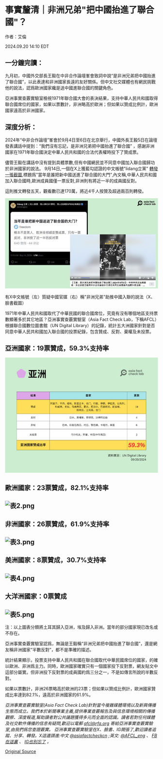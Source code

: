 # 事實釐清｜非洲兄弟"把中國抬進了聯合國"？

作者：艾倫

2024.09.20 14:10 EDT

## 一分鐘完讀：

九月初，中國外交部長王毅在中非合作論壇峯會致詞中說“是非洲兄弟把中國抬進了聯合國”，以此表達和非洲國家長遠的友好關係。但中文社交媒體也有網民挑戰他的說法，認爲歐洲國家纔是送中國進聯合國的關鍵角色。

亞洲事實查覈實驗室檢視1971年聯合國大會的表決結果，支持中華人民共和國取得聯合國席位的國家，如果以票數計，非洲略高於歐洲；但如果以贊成比例計，歐洲國家遠高於非洲國家。

## 深度分析：

2024年“中非合作論壇”峯會於9月4日至6日在北京舉行，中國外長王毅5日在論壇發表講話中提到：“我們沒有忘記，是非洲兄弟把中國抬進了聯合國” ，感謝非洲國家在1971年聯合國決定中華人民共和國的合法代表權時投下了贊成票。

儘管王毅在講話中沒有提到具體票數,但有中國網民並不同意中國加入聯合國歸功於非洲國家的說法。 9月14日,一個在X上獲藍勾認證的中文帳號"lidang立黨" [轉發一張截圖](https://x.com/lidangzzz/status/1834793027358875913),標題爲"當年是誰把新中國送進了聯合國的大門",內文稱,中華人民共和國加入聯合國時,歐洲成員國僅一票反對,非洲則有將近一半的成員國反對。

這則推文轉發五天，觀看數已達170萬，將近4千人按贊及超過兩百則轉發。

![有X中文帳號（左）質疑中國官媒（右）稱"非洲兄弟"助推中國入聯的說法（X、臉書截圖）](images/X6NGEO3DBRXCTCVW6JKIREQUZQ.jpg)

有X中文帳號（左）質疑中國官媒（右）稱"非洲兄弟"助推中國入聯的說法（X、臉書截圖）

1971年中華人民共和國取代了中華民國的聯合國席位，究竟有沒有哪個地區支持票數顯著多於其它地區？亞洲事實查覈實驗室（Asia Fact Check Lab，下稱AFCL）根據聯合國數位圖書館（UN Digital Library）的記錄，統計五大洲國家針對是否同意中華人民共和國加入聯合國的投票紀錄，包含贊成、反對、棄權及未投票。

## 亞洲國家：19票贊成，59.3%支持率

![表 1.png](images/JSHBLDDMT5PIPUZGZ5RZBELBYA.png)

## 歐洲國家：23票贊成，82.1%支持率

## ![表2.png](images/social_media "表2.png")

## 非洲國家：26票贊成，61.9%支持率

## ![表3.png](images/social_media "表3.png")

## 美洲國家：8票贊成，30.7%支持率

## ![表4.png](images/social_media "表4.png")

## 大洋洲國家：0票贊成

## ![表5.png](images/social_media "表5.png")

注：以上圖表分類將土耳其歸入亞洲，埃及歸入非洲。當年的部分國家現已改名或不存在。

亞洲事實查覈實驗室認爲，無論是王毅稱“非洲兄弟把中國抬進了聯合國”，還是網友稱非洲國家“半數反對”，都不是準確的描述。

統計結果顯示，投票支持中華人民共和國在聯合國取代中華民國席位的國家，的確以歐洲、非洲爲主力。同時，歐洲國家確實只有一個國家投下反對票，網友貼文中這部分屬實。但非洲投下反對票的成員國約爲三分之一，不是如傳言所說的半數反對。

如果以票數計，非洲26票略高於歐洲的23票；但如果以贊成比例計，歐洲國家贊成比率達到82.1%，遠高於非洲國家的61.9%。

*亞洲事實查覈實驗室(Asia Fact Check Lab)針對當今複雜媒體環境以及新興傳播生態而成立。我們本於新聞專業主義,提供專業查覈報告及與信息環境相關的傳播觀察、深度報道,幫助讀者對公共議題獲得多元而全面的認識。讀者若對任何媒體及社交軟件傳播的信息有疑問,歡迎以電郵*  [*afcl@rfa.org*](mailto:afcl@rfa.org)  *寄給亞洲事實查覈實驗室,由我們爲您查證覈實。* *亞洲事實查覈實驗室在X、臉書、IG開張了,歡迎讀者追蹤、分享、轉發。X這邊請進:中文*  [*@asiafactcheckcn*](https://twitter.com/asiafactcheckcn)  *;英文:*  [*@AFCL\_eng*](https://twitter.com/AFCL_eng)  *、*  [*FB在這裏*](https://www.facebook.com/asiafactchecklabcn)  *、*  [*IG也別忘了*](https://www.instagram.com/asiafactchecklab/)  *。*



[Original Source](https://www.rfa.org/mandarin/shishi-hecha/hc-african-nations-lift-china-to-united-nations-fact-check-09202024135757.html)